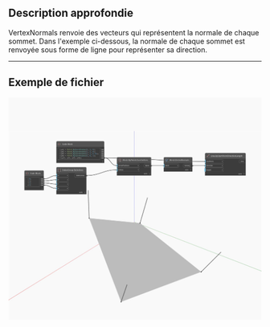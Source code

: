 ## Description approfondie
VertexNormals renvoie des vecteurs qui représentent la normale de chaque sommet. Dans l'exemple ci-dessous, la normale de chaque sommet est renvoyée sous forme de ligne pour représenter sa direction.
___
## Exemple de fichier

![VertexNormals](./Autodesk.DesignScript.Geometry.Mesh.VertexNormals_img.jpg)

